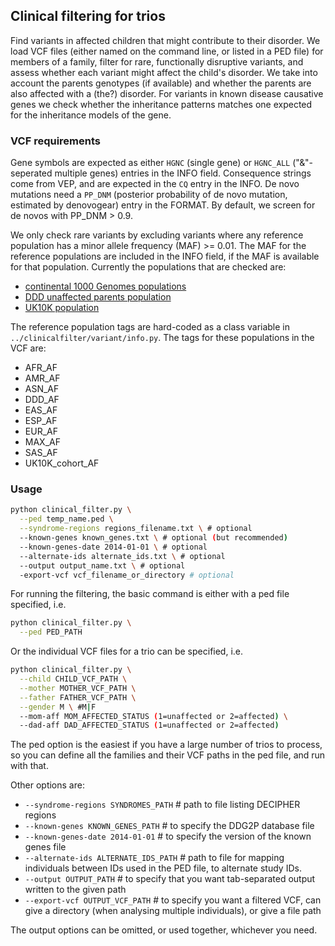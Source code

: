 ## Clinical filtering for trios

Find variants in affected children that might contribute to their disorder. We
load VCF files (either named on the command line, or listed in a PED file) for
members of a family, filter for rare, functionally disruptive variants, and
assess whether each variant might affect the child's disorder. We take into
account the parents genotypes (if available) and whether the parents are also
affected with a (the?) disorder. For variants in known disease causative genes
we check whether the inheritance patterns matches one expected for the
inheritance models of the gene.

### VCF requirements
Gene symbols are expected as either `HGNC` (single gene) or `HGNC_ALL`
("&"-seperated multiple genes) entries in the INFO field. Consequence strings
come from VEP, and are expected in the `CQ` entry in the INFO. De novo mutations
need a `PP_DNM` (posterior probability of de novo mutation, estimated by
denovogear) entry in the FORMAT. By default, we screen for de novos with
PP_DNM > 0.9.

We only check rare variants by excluding variants where any reference population
has a minor allele frequency (MAF) >= 0.01. The MAF for the reference
populations are included in the INFO field, if the MAF is available for that
population. Currently the populations that are checked are:
* [continental 1000 Genomes populations](http://www.1000genomes.org/about)
* [DDD unaffected parents population](http://www.ddduk.org/)
* [UK10K population](http://www.uk10k.org/)

The reference population tags are hard-coded as a class variable in
`../clinicalfilter/variant/info.py`. The tags for these populations in the VCF
are:
- AFR_AF
- AMR_AF
- ASN_AF
- DDD_AF
- EAS_AF
- ESP_AF
- EUR_AF
- MAX_AF
- SAS_AF
- UK10K_cohort_AF

### Usage
```sh
python clinical_filter.py \
  --ped temp_name.ped \
  --syndrome-regions regions_filename.txt \ # optional
  --known-genes known_genes.txt \ # optional (but recommended)
  --known-genes-date 2014-01-01 \ # optional
  --alternate-ids alternate_ids.txt \ # optional
  --output output_name.txt \ # optional
  -export-vcf vcf_filename_or_directory # optional
```

For running the filtering, the basic command is either with a ped file
specified, i.e.

```sh
python clinical_filter.py \
  --ped PED_PATH
```

Or the individual VCF files for a trio can be specified, i.e.

```sh
python clinical_filter.py \
  --child CHILD_VCF_PATH \
  --mother MOTHER_VCF_PATH \
  --father FATHER_VCF_PATH \
  --gender M \ #M|F
  --mom-aff MOM_AFFECTED_STATUS (1=unaffected or 2=affected) \
  --dad-aff DAD_AFFECTED_STATUS (1=unaffected or 2=affected)
```

The ped option is the easiest if you have a large number of trios to
process, so you can define all the families and their VCF paths in the ped
file, and run with that.

Other options are:
 * `--syndrome-regions SYNDROMES_PATH` # path to file listing DECIPHER regions
 * `--known-genes KNOWN_GENES_PATH` # to specify the DDG2P database file
 * `--known-genes-date 2014-01-01` # to specify the version of the known genes file
 * `--alternate-ids ALTERNATE_IDS_PATH` # path to file for mapping individuals
   between IDs used in the PED file, to alternate study IDs.
 * `--output OUTPUT_PATH` # to specify that you want tab-separated output
   written to the given path
 * `--export-vcf OUTPUT_VCF_PATH` # to specify you want a filtered VCF, can
   give a directory (when analysing multiple individuals), or give a file path

The output options can be omitted, or used together, whichever you need.
